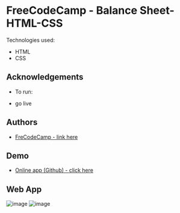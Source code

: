 # FreeCodeCamp - Balance Sheet-HTML-CSS

Technologies used:

- HTML
- CSS

## Acknowledgements

- To run:

- go live

## Authors

- [ FreCodeCamp - link here ](https://www.freecodecamp.org/learn/2022/responsive-web-design/)

## Demo

- [Online app (Github) - click here](https://tiagoc0sta.github.io/Balance-Sheet_HTML-CSS/)

## Web App

![image](https://user-images.githubusercontent.com/63982700/215354887-42476bc6-f45a-48f9-ae2d-c14a7b3e5f70.png)
![image](https://user-images.githubusercontent.com/63982700/215354957-b2ebee5b-3c0b-44b0-92f3-eefd51e224ea.png)
